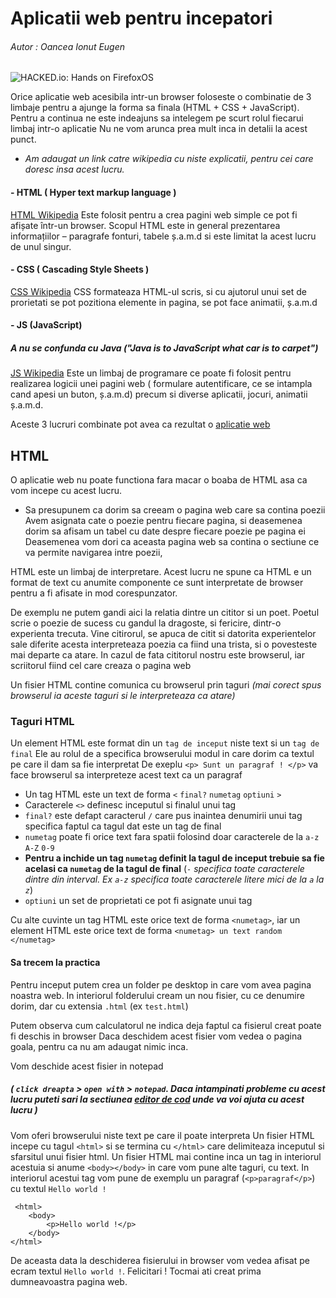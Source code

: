 # Aplicatii web pentru incepatori
######  Autor : Oancea Ionut Eugen

![HACKED.io: Hands on FirefoxOS](https://arcturus.github.io/firefoxos-hackedio/img/html5_css_javascript.png)

Orice aplicatie web acesibila intr-un browser foloseste o combinatie de 3 limbaje pentru a ajunge la forma sa finala (HTML + CSS + JavaScript). 
Pentru a continua ne este indeajuns sa intelegem pe scurt rolul fiecarui limbaj intr-o aplicatie
Nu ne vom arunca prea mult inca in detalii la acest punct.

- *Am adaugat un link catre wikipedia cu niste explicatii, pentru cei care doresc insa acest lucru.*

#### - HTML ( Hyper text markup language )
[HTML Wikipedia]([https://ro.wikipedia.org/wiki/HyperText_Markup_Language](https://ro.wikipedia.org/wiki/HyperText_Markup_Language))
Este folosit pentru a crea pagini web simple ce pot fi afișate într-un browser.
Scopul HTML este  in general prezentarea informațiilor – paragrafe fonturi, tabele ș.a.m.d si este limitat la acest lucru de unul singur.

#### - CSS ( Cascading Style Sheets )
[CSS Wikipedia]([https://ro.wikipedia.org/wiki/Cascading_Style_Sheets](https://ro.wikipedia.org/wiki/Cascading_Style_Sheets))
 CSS formateaza HTML-ul scris, si cu ajutorul unui set de prorietati se pot pozitiona elemente in pagina, se pot face animatii, ș.a.m.d

#### - JS (JavaScript)
 ##### A nu se confunda cu Java ("Java is to JavaScript what car is to carpet")

[JS Wikipedia]([https://ro.wikipedia.org/wiki/JavaScript](https://ro.wikipedia.org/wiki/JavaScript))
 Este un limbaj de programare ce poate fi folosit pentru realizarea logicii unei pagini web ( formulare autentificare, ce se intampla cand apesi un buton, ș.a.m.d) precum si diverse aplicatii, jocuri, animatii  ș.a.m.d.

Aceste 3 lucruri combinate pot avea ca rezultat o [aplicatie web]([https://ro.wikipedia.org/wiki/Aplica%C8%9Bie_web](https://ro.wikipedia.org/wiki/Aplica%C8%9Bie_web))

## HTML

O aplicatie web nu poate functiona fara macar o boaba de HTML asa ca vom incepe cu acest lucru.

- Sa presupunem ca dorim sa creeam o pagina web care sa contina poezii
Avem asignata cate o poezie pentru fiecare pagina, si deasemenea dorim sa afisam un tabel cu date despre fiecare poezie pe pagina ei
Deasemenea vom dori ca aceasta pagina web sa contina o sectiune ce va permite navigarea intre poezii,

HTML este un limbaj de interpretare.
Acest lucru ne spune ca HTML e un format de text cu anumite componente ce sunt interpretate de browser pentru a fi afisate in mod corespunzator.

De exemplu ne putem gandi aici la relatia dintre un cititor si un poet.
Poetul scrie o poezie de sucess cu gandul la dragoste, si fericire, dintr-o experienta trecuta.
Vine citirorul, se apuca de citit si datorita experientelor sale diferite acesta interpreteaza poezia ca fiind una trista, si o povesteste mai departe ca atare.
In cazul de fata cititorul nostru este browserul, iar scriitorul fiind cel care creaza o pagina web

Un fisier HTML contine comunica cu browserul prin taguri *(mai corect spus browserul ia aceste taguri si le interpreteaza ca atare)* 

### Taguri HTML
Un element HTML este format din un `tag de inceput` niste text si un `tag de final`
Ele au rolul de a specifica browserului modul in care dorim ca textul pe care il dam sa fie interpretat
De exeplu `<p> Sunt un paragraf ! </p>` va face browserul sa interpreteze acest text ca un paragraf

- Un tag HTML este un text de forma `<` `final?` `numetag` `optiuni` `>`
- Caracterele `<>` definesc inceputul si finalul unui tag
- `final?` este defapt caracterul `/` care pus inaintea denumirii unui tag specifica faptul ca tagul dat este un tag de final
- `numetag` poate fi orice text fara spatii folosind doar caracterele de la `a-z` `A-Z` `0-9` 
- **Pentru a inchide un tag `numetag` definit la tagul de inceput trebuie sa fie acelasi ca `numetag` de la tagul de final**
(`-` *specifica toate caracterele dintre din interval. Ex `a-z` specifica toate caracterele  litere mici de la `a` la `z`*)
- `optiuni` un set de proprietati ce pot fi asignate unui tag

Cu alte cuvinte un tag HTML este orice text de forma `<numetag>`, iar un element HTML este orice text de forma `<numetag> un text random </numetag>`

#### Sa trecem la practica

Pentru inceput putem crea un folder pe desktop in care vom avea pagina noastra web.
In interiorul folderului cream un nou fisier, cu ce denumire dorim, dar cu extensia `.html` (ex `test.html`)

Putem observa cum calculatorul ne indica deja faptul ca fisierul creat poate fi deschis in browser
Daca deschidem acest fisier vom vedea o pagina goala, pentru ca nu am adaugat nimic inca.

Vom deschide acest fisier in notepad 
##### *( `click dreapta` > `open with`  > `notepad`. Daca intampinati probleme cu acest lucru puteti sari la sectiunea [editor de cod]() unde va voi ajuta cu acest lucru )*

Vom oferi browserului niste text pe care il poate interpreta
Un fisier HTML incepe cu tagul `<html>` si se termina cu `</html>` care delimiteaza inceputul si sfarsitul unui fisier html.
Un fisier HTML mai contine inca un tag in interiorul acestuia si anume `<body></body>` in care vom pune alte taguri, cu text.
In interiorul acestui tag vom pune de exemplu un paragraf (`<p>paragraf</p>`) cu textul `Hello world !`

     <html>
    	<body>
    		<p>Hello world !</p>
    	</body>
    </html>
De aceasta data la deschiderea fisierului in browser vom vedea afisat pe ecram textul `Hello world !`.
Felicitari  ! Tocmai ati creat prima dumneavoastra pagina web.

